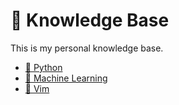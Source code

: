 # 🌱 Knowledge Base

This is my personal knowledge base.

- [🐍 Python](./python/README.md)
- [🧠 Machine Learning](./ml/README.md)
- [📝 Vim](./vim/README.md)
